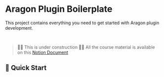 # Aragon Plugin Boilerplate

This project contains everything you need to get started with Aragon plugin development.

<br>

> 🚧🚧 This is under construction 🚧🚧
> All the course material is available on this [Notion Document](https://daobox.notion.site/Aragon-Plugin-Workshop-2a8cf08616414f9cb96daee4b22d73f7)

## 🏁 Quick Start
